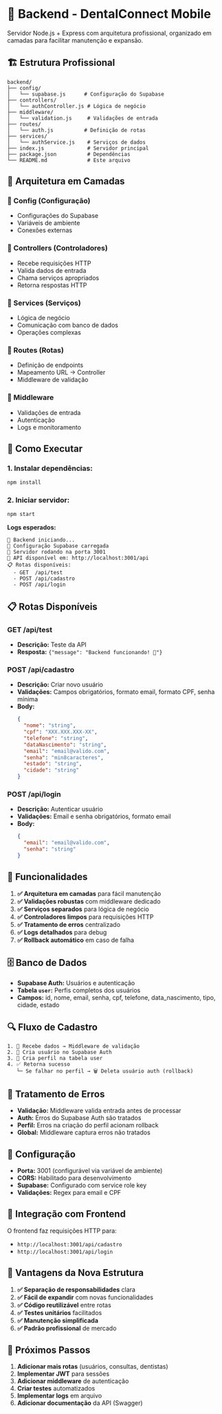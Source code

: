 # 🚀 Backend - DentalConnect Mobile

Servidor Node.js + Express com arquitetura profissional, organizado em camadas para facilitar manutenção e expansão.

## 🏗️ Estrutura Profissional

```
backend/
├── config/
│   └── supabase.js      # Configuração do Supabase
├── controllers/
│   └── authController.js # Lógica de negócio
├── middleware/
│   └── validation.js     # Validações de entrada
├── routes/
│   └── auth.js          # Definição de rotas
├── services/
│   └── authService.js    # Serviços de dados
├── index.js              # Servidor principal
├── package.json          # Dependências
└── README.md             # Este arquivo
```

## 🎯 Arquitetura em Camadas

### **📁 Config (Configuração)**
- Configurações do Supabase
- Variáveis de ambiente
- Conexões externas

### **📁 Controllers (Controladores)**
- Recebe requisições HTTP
- Valida dados de entrada
- Chama serviços apropriados
- Retorna respostas HTTP

### **📁 Services (Serviços)**
- Lógica de negócio
- Comunicação com banco de dados
- Operações complexas

### **📁 Routes (Rotas)**
- Definição de endpoints
- Mapeamento URL → Controller
- Middleware de validação

### **📁 Middleware**
- Validações de entrada
- Autenticação
- Logs e monitoramento

## 🚀 Como Executar

### **1. Instalar dependências:**
```bash
npm install
```

### **2. Iniciar servidor:**
```bash
npm start
```

**Logs esperados:**
```
🚀 Backend iniciando...
🔗 Configuração Supabase carregada
🚀 Servidor rodando na porta 3001
📱 API disponível em: http://localhost:3001/api
📋 Rotas disponíveis:
  - GET  /api/test
  - POST /api/cadastro
  - POST /api/login
```

## 📋 Rotas Disponíveis

### **GET /api/test**
- **Descrição:** Teste da API
- **Resposta:** `{"message": "Backend funcionando! 🎉"}`

### **POST /api/cadastro**
- **Descrição:** Criar novo usuário
- **Validações:** Campos obrigatórios, formato email, formato CPF, senha mínima
- **Body:**
  ```json
  {
    "nome": "string",
    "cpf": "XXX.XXX.XXX-XX",
    "telefone": "string",
    "dataNascimento": "string",
    "email": "email@valido.com",
    "senha": "min8caracteres",
    "estado": "string",
    "cidade": "string"
  }
  ```

### **POST /api/login**
- **Descrição:** Autenticar usuário
- **Validações:** Email e senha obrigatórios, formato email
- **Body:**
  ```json
  {
    "email": "email@valido.com",
    "senha": "string"
  }
  ```

## 🔧 Funcionalidades

1. **✅ Arquitetura em camadas** para fácil manutenção
2. **✅ Validações robustas** com middleware dedicado
3. **✅ Serviços separados** para lógica de negócio
4. **✅ Controladores limpos** para requisições HTTP
5. **✅ Tratamento de erros** centralizado
6. **✅ Logs detalhados** para debug
7. **✅ Rollback automático** em caso de falha

## 🗄️ Banco de Dados

- **Supabase Auth:** Usuários e autenticação
- **Tabela `user`:** Perfis completos dos usuários
- **Campos:** id, nome, email, senha, cpf, telefone, data_nascimento, tipo, cidade, estado

## 🔍 Fluxo de Cadastro

```
1. 📝 Recebe dados → Middleware de validação
2. 🔐 Cria usuário no Supabase Auth
3. 👤 Cria perfil na tabela user
4. ✅ Retorna sucesso
   └─ Se falhar no perfil → 🗑️ Deleta usuário auth (rollback)
```

## 🚨 Tratamento de Erros

- **Validação:** Middleware valida entrada antes de processar
- **Auth:** Erros do Supabase Auth são tratados
- **Perfil:** Erros na criação do perfil acionam rollback
- **Global:** Middleware captura erros não tratados

## 🔧 Configuração

- **Porta:** 3001 (configurável via variável de ambiente)
- **CORS:** Habilitado para desenvolvimento
- **Supabase:** Configurado com service role key
- **Validações:** Regex para email e CPF

## 📱 Integração com Frontend

O frontend faz requisições HTTP para:
- `http://localhost:3001/api/cadastro`
- `http://localhost:3001/api/login`

## 🚀 Vantagens da Nova Estrutura

1. **✅ Separação de responsabilidades** clara
2. **✅ Fácil de expandir** com novas funcionalidades
3. **✅ Código reutilizável** entre rotas
4. **✅ Testes unitários** facilitados
5. **✅ Manutenção simplificada**
6. **✅ Padrão profissional** de mercado

## 🚀 Próximos Passos

1. **Adicionar mais rotas** (usuários, consultas, dentistas)
2. **Implementar JWT** para sessões
3. **Adicionar middleware** de autenticação
4. **Criar testes** automatizados
5. **Implementar logs** em arquivo
6. **Adicionar documentação** da API (Swagger)
